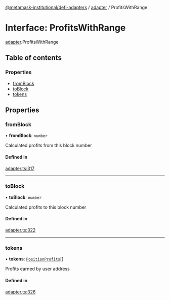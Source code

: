 [@metamask-institutional/defi-adapters](../README.md) / [adapter](../modules/adapter.md) / ProfitsWithRange

# Interface: ProfitsWithRange

[adapter](../modules/adapter.md).ProfitsWithRange

## Table of contents

### Properties

- [fromBlock](adapter.ProfitsWithRange.md#fromblock)
- [toBlock](adapter.ProfitsWithRange.md#toblock)
- [tokens](adapter.ProfitsWithRange.md#tokens)

## Properties

### fromBlock

• **fromBlock**: `number`

Calculated profits from this block number

#### Defined in

[adapter.ts:317](https://github.com/consensys-vertical-apps/mmi-defi-adapters/blob/e9d45bd/src/types/adapter.ts#L317)

___

### toBlock

• **toBlock**: `number`

Calculated profits to this block number

#### Defined in

[adapter.ts:322](https://github.com/consensys-vertical-apps/mmi-defi-adapters/blob/e9d45bd/src/types/adapter.ts#L322)

___

### tokens

• **tokens**: [`PositionProfits`](adapter.PositionProfits.md)[]

Profits earned by user address

#### Defined in

[adapter.ts:326](https://github.com/consensys-vertical-apps/mmi-defi-adapters/blob/e9d45bd/src/types/adapter.ts#L326)
